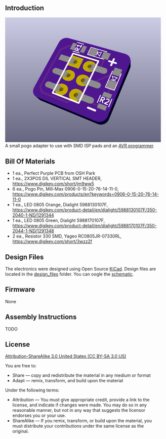 Introduction
------------

![progject](images/project.png) 
A small pogo adapter to use with SMD ISP pads and an [AVR programmer](https://www.instructables.com/id/Arduino-AVR-Progamming-Shield/).


Bill Of Materials
-----------------

- 1 ea., Perfect Purple PCB from OSH Park
- 1 ea., 2X3POS DIL VERTICAL SMT HEADER, https://www.digikey.com/short/jm9ww5
- 6 ea., Pogo Pin, Mill-Max 0906-0-15-20-76-14-11-0, https://www.digikey.com/products/en?keywords=0906-0-15-20-76-14-11-0
- 1 ea., LED 0805 Orange, Dialight 5988130107F, https://www.digikey.com/product-detail/en/dialight/5988130107F/350-2040-1-ND/1291344 
- 1 ea., LED 0805 Green, Dialight 5988170107F, https://www.digikey.com/product-detail/en/dialight/5988170107F/350-2044-1-ND/1291348
- 2 ea., Resistor 330 SMD, Yageo RC0805JR-07330RL, https://www.digikey.com/short/3wzz2f


Design Files
------------
The electronics were designed using Open Source [KiCad](http://kicad-pcb.org/). Design files are located in the [design_files](design_files/) folder.  You can oogle the [schematic](docs/Schematic.pdf).


Firmware
--------
None

Assembly Instructions
---------------------
TODO

License
-------
[Attribution-ShareAlike 3.0 United States (CC BY-SA 3.0 US)](https://creativecommons.org/licenses/by-sa/3.0/us/)

You are free to:

- Share — copy and redistribute the material in any medium or format
- Adapt — remix, transform, and build upon the material

Under the following terms:

- Attribution — You must give appropriate credit, provide a link to the license, and indicate if changes were made. You may do so in any reasonable manner, but not in any way that suggests the licensor endorses you or your use.
- ShareAlike — If you remix, transform, or build upon the material, you must distribute your contributions under the same license as the original.
